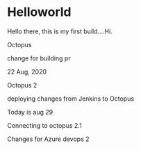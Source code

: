 # Helloworld

Hello there, this is my first build....Hi.

Octopus 

change for building pr

22 Aug, 2020

Octopus 2

deploying changes from Jenkins to Octopus

Today is aug 29

Connecting to octopus 2.1

Changes for Azure devops 2

